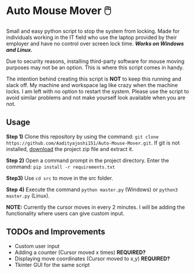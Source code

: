 # Auto Mouse Mover 🖱️

Small and easy python script to stop the system from locking. Made for individuals working in the IT field who use the laptop provided by their employer and have no control over screen lock time.
***Works on Windows and Linux.***

Due to security reasons, installing third-party software for mouse moving purposes may not be an option. This is where this script comes in handy.

The intention behind creating this script is **NOT** to keep this running and slack off. My machine and workspace lag like crazy when the machine locks. I am left with no option to restart the system. Please use the script to avoid similar problems and not make yourself look available when you are not. 

## Usage

**Step 1)** Clone this repository by using the command: `git clone https://github.com/Aadityajoshi151/Auto-Mouse-Mover.git`. If git is not installed, [download](https://github.com/Aadityajoshi151/Auto-Mouse-Mover/archive/refs/heads/master.zip "download") the project zip file and extract it.

**Step 2)** Open a command prompt in the project directory. Enter the command: `pip install -r requirements.txt`

**Step3)** Use `cd src` to move in the src folder.

**Step 4)** Execute the command `python master.py` (Windows) or `python3 master.py` (Linux).

**NOTE:** Currently the cursor moves in every 2 minutes. I will be adding the functionality where users can give custom input.

## TODOs and Improvements
- Custom user input
- Adding a counter (Cursor moved x times) **REQUIRED?**
- Displaying move coordinates (Cursor moved to x,y) **REQUIRED?**
- Tkinter GUI for the same script
